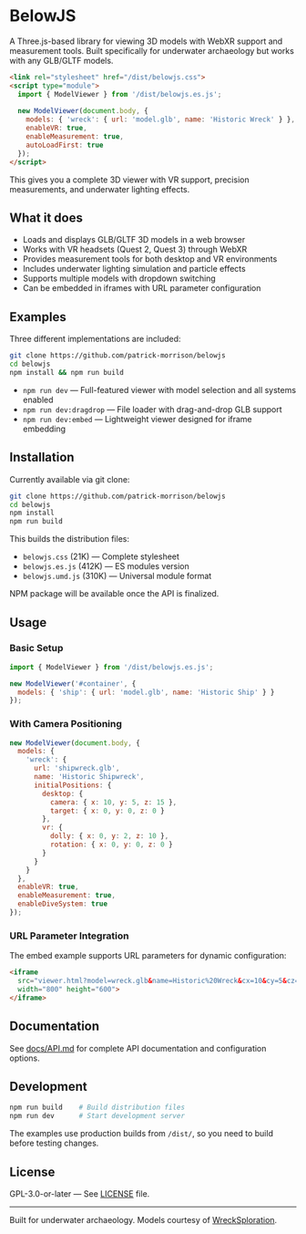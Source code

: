 # BelowJS

A Three.js-based library for viewing 3D models with WebXR support and measurement tools. Built specifically for underwater archaeology but works with any GLB/GLTF models.

```html
<link rel="stylesheet" href="/dist/belowjs.css">
<script type="module">
  import { ModelViewer } from '/dist/belowjs.es.js';
  
  new ModelViewer(document.body, {
    models: { 'wreck': { url: 'model.glb', name: 'Historic Wreck' } },
    enableVR: true,
    enableMeasurement: true,
    autoLoadFirst: true
  });
</script>
```

This gives you a complete 3D viewer with VR support, precision measurements, and underwater lighting effects.

## What it does

- Loads and displays GLB/GLTF 3D models in a web browser
- Works with VR headsets (Quest 2, Quest 3) through WebXR
- Provides measurement tools for both desktop and VR environments
- Includes underwater lighting simulation and particle effects
- Supports multiple models with dropdown switching
- Can be embedded in iframes with URL parameter configuration

## Examples

Three different implementations are included:

```bash
git clone https://github.com/patrick-morrison/belowjs
cd belowjs
npm install && npm run build
```

- `npm run dev` — Full-featured viewer with model selection and all systems enabled
- `npm run dev:dragdrop` — File loader with drag-and-drop GLB support
- `npm run dev:embed` — Lightweight viewer designed for iframe embedding

## Installation

Currently available via git clone:

```bash
git clone https://github.com/patrick-morrison/belowjs
cd belowjs
npm install
npm run build
```

This builds the distribution files:
- `belowjs.css` (21K) — Complete stylesheet
- `belowjs.es.js` (412K) — ES modules version  
- `belowjs.umd.js` (310K) — Universal module format

NPM package will be available once the API is finalized.

## Usage

### Basic Setup
```javascript
import { ModelViewer } from '/dist/belowjs.es.js';

new ModelViewer('#container', {
  models: { 'ship': { url: 'model.glb', name: 'Historic Ship' } }
});
```

### With Camera Positioning
```javascript
new ModelViewer(document.body, {
  models: {
    'wreck': {
      url: 'shipwreck.glb',
      name: 'Historic Shipwreck',
      initialPositions: {
        desktop: {
          camera: { x: 10, y: 5, z: 15 },
          target: { x: 0, y: 0, z: 0 }
        },
        vr: {
          dolly: { x: 0, y: 2, z: 10 },
          rotation: { x: 0, y: 0, z: 0 }
        }
      }
    }
  },
  enableVR: true,
  enableMeasurement: true,
  enableDiveSystem: true
});
```

### URL Parameter Integration
The embed example supports URL parameters for dynamic configuration:

```html
<iframe 
  src="viewer.html?model=wreck.glb&name=Historic%20Wreck&cx=10&cy=5&cz=15"
  width="800" height="600">
</iframe>
```

## Documentation

See [docs/API.md](docs/API.md) for complete API documentation and configuration options.

## Development

```bash
npm run build    # Build distribution files
npm run dev      # Start development server
```

The examples use production builds from `/dist/`, so you need to build before testing changes.

## License

GPL-3.0-or-later — See [LICENSE](LICENSE) file.

---

Built for underwater archaeology. Models courtesy of [WreckSploration](https://wrecksploration.com).